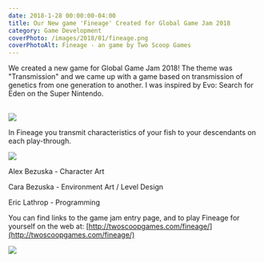 ```yaml
---
date: 2018-1-28 00:00:00-04:00
title: Our New game 'Fineage' Created for Global Game Jam 2018
category: Game Development
coverPhoto: /images/2018/01/fineage.png
coverPhotoAlt: Fineage - an game by Two Scoop Games
---
```



We created a new game for Global Game Jam 2018!
The theme was "Transmission" and we came up with a game based on transmission of genetics from one generation to another. I was inspired by Evo: Search for Eden on the Super Nintendo.  
<br/>

![](/images/2018/01/fineage-ss-0.png)


In Fineage you transmit characteristics of your fish to your descendants on each play-through.

![](/images/2018/01/fineage-ss-2.png)



Alex Bezuska - Character Art  

Cara Bezuska - Environment Art / Level Design  

Eric Lathrop - Programming

You can find links to the game jam entry page, and to play Fineage for yourself on the web at:
[http://twoscoopgames.com/fineage/](http://twoscoopgames.com/fineage/)

![](/images/2018/01/fineage-ss-3.png)

